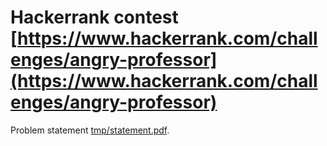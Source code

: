 # Hackerrank contest [https://www.hackerrank.com/challenges/angry-professor](https://www.hackerrank.com/challenges/angry-professor)

Problem statement [tmp/statement.pdf](tmp/statement.pdf).

